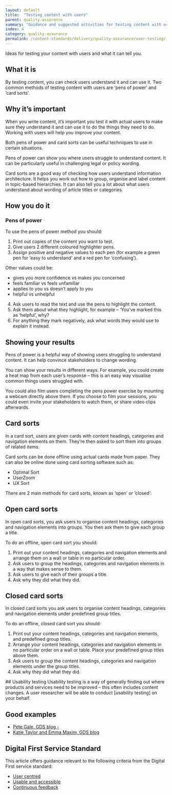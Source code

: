 ```yaml
---
layout: default
title:  "Testing content with users"
parent: quality-assurance
summary: "Guidance and suggested activities for testing content with users."
index: 4
category: quality-assurance
permalink: /content-standards/delivery/quality-assurance/user-testing/
---
```


Ideas for testing your content with users and what it can tell you.

## What it is

By testing content, you can check users understand it and can use it. Two common methods of testing content with users are ‘pens of power’ and ‘card sorts’.

## Why it’s important

When you write content, it’s important you test it with actual users to make sure they understand it and can use it to do the things they need to do. Working with users will help you improve your content.

Both pens of power and card sorts can be useful techniques to use in certain situations.

Pens of power can show you where users struggle to understand content. It can be
particularly useful in challenging legal or policy wording.

Card sorts are a good way of checking how users understand information architecture. It helps you work out how to group, organise and label content in topic-based hierarchies. It can also tell you a lot about what users understand about wording of article titles or categories.

## How you do it

### Pens of power

To use the pens of power method you should:

1.	Print out copies of the content you want to test.
2.	Give users 2 different coloured highlighter pens.
3.	Assign positive and negative values to each pen (for example a green pen for ‘easy to understand’ and a red pen for ‘confusing’).

Other values could be:

* gives you more confidence vs makes you concerned
* feels familiar vs feels unfamiliar
* applies to you vs doesn’t apply to you
* helpful vs unhelpful

4.	Ask users to read the text and use the pens to highlight the content.
5.	Ask them about what they highlight, for example – ‘You’ve marked this as  ‘helpful’, why?
6.	For anything they mark negatively, ask what words they would use to explain it instead.

## Showing your results
Pens of power is a helpful way of showing users struggling to understand content. It can help convince stakeholders to change wording.

You can show your results in different ways. For example, you could create a heat map from each user’s response – this is an easy way visualise common things users struggled with.

You could also film users completing the pens power exercise by mounting a webcam directly above them. If you choose to film your sessions, you could even invite your stakeholders to watch them, or share video clips afterwards.

## Card sorts
In a card sort, users are given cards with content headings, categories and navigation elements on them. They’re then asked to sort them into groups of related items.

Card sorts can be done offline using actual cards made from paper. They can also be online done using card sorting software such as:

* Optimal Sort
* UserZoom
* UX Sort

There are 2 main methods for card sorts, known as ‘open’ or ‘closed’:

## Open card sorts

In open card sorts, you ask users to organise content headings, categories and navigation elements into groups. You then ask them to give each group a title.

To do an offline, open card sort you should:

1.	Print out your content headings, categories and navigation elements and arrange them on a wall or table in no particular order.
2.	Ask users to group the headings, categories and navigation elements in a way that makes sense to them.
3.	Ask users to give each of their groups a title.
4.	Ask why they did what they did.

## Closed card sorts

In closed card sorts you ask users to organise content headings, categories and navigation elements under predefined group titles.

To do an offline, closed card sort you should:

1.	Print out your content headings, categories and navigation elements, and  predefined group titles.
2.	Arrange your content headings, categories and navigation elements in no particular order on a wall or table. Place your predefined group titles above them.
3.	Ask users to group the content headings, categories and navigation elements under the group titles.
4.	Ask why they did what they did.


## Usability testing
Usability testing is a way of generally finding out where products and services need to be improved – this often includes content changes. A user researcher will be able to conduct [usability testing] on your behalf.


## Good examples
* [Pete Gale, GDS blog - ](https://userresearch.blog.gov.uk/2014/09/02/a-simple-technique-for-evaluating-content/)  
* [Katie Taylor and Emma Maxim, GDS blog](https://userresearch.blog.gov.uk/2018/03/23/how-we-refined-our-approach-to-card-sorting/)


## Digital First Service Standard

This article offers guidance relevant to the following criteria from the Digital First service standard:
* [User centred](https://resources.mygov.scot/standards/digital-first/#user-centred)
* [Usable and accessible](https://resources.mygov.scot/criterion/usable-and-accessible)
* [Continuous feedback](https://resources.mygov.scot/criterion/continuous-feedback)
